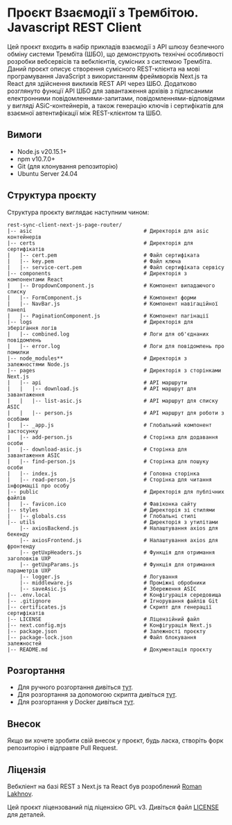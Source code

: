 # Проєкт Взаємодії з Трембітою. Javascript REST Client

Цей проєкт входить в набір прикладів взаємодії з API шлюзу безпечного обміну
системи Трембіта (ШБО), що демонструють технічні особливості розробки
вебсервісів та вебклієнтів, сумісних з системою Трембіта. Даний проєкт описує
створення сумісного REST-клієнта на мові програмування JavaScript з
використанням фреймворків Next.js та React для здійснення викликів REST API
через ШБО. Додатково розглянуто функції API ШБО для завантаження архівів з
підписаними електронними повідомленнями-запитами, повідомленнями-відповідями у
вигляді ASiC-контейнерів, а також генерацію ключів і сертифікатів для взаємної
автентифікації між REST-клієнтом та ШБО.


## Вимоги
- Node.js v20.15.1+
- npm v10.7.0+
- Git (для клонування репозиторію)
- Ubuntu Server 24.04

## Структура проєкту

Структура проєкту виглядає наступним чином:

```
rest-sync-client-next-js-page-router/
|-- asic                                    # Директорія для asic контейнерів
|-- certs                                   # Директорія для сертифікатів
|   |-- cert.pem                            # Файл сертифіката
|   |-- key.pem                             # Файл ключа
|   |-- service-cert.pem                    # Файл сертифіката сервісу
|-- components                              # Директорія з компонентами React
|   |-- DropdownComponent.js                # Компонент випадаючого списку
|   |-- FormComponent.js                    # Компонент форми
|   |-- NavBar.js                           # Компонент навігаційної панелі
|   |-- PaginationComponent.js              # Компонент пагінації
|-- logs                                    # Директорія для зберігання логів
|   |-- combined.log                        # Логи для об'єднаних повідомлень
|   |-- error.log                           # Логи для повідомлень про помилки
|-- node_modules**                          # Директорія з залежностями Node.js
|-- pages                                   # Директорія з сторінками Next.js
|   |-- api                                 # API маршрути
|   |   |-- download.js                     # API маршрут для завантаження
|   |   |-- list-asic.js                    # API маршрут для списку ASIC
|   |   |-- person.js                       # API маршрут для роботи з особами
|   |-- _app.js                             # Глобальний компонент застосунку
|   |-- add-person.js                       # Сторінка для додавання особи
|   |-- download-asic.js                    # Сторінка для завантаження ASIC
|   |-- find-person.js                      # Сторінка для пошуку особи
|   |-- index.js                            # Головна сторінка
|   |-- read-person.js                      # Сторінка для читання інформації про особу
|-- public                                  # Директорія для публічних файлів
|   |-- favicon.ico                         # Фавіконка сайту
|-- styles                                  # Директорія зі стилями
|   |-- globals.css                         # Глобальні стилі
|-- utils                                   # Директорія з утилітами
    |-- axiosBackend.js                     # Налаштування axios для бекенду
    |-- axiosFrontend.js                    # Налаштування axios для фронтенду
    |-- getUxpHeaders.js                    # Функція для отримання заголовків UXP
    |-- getUxpParams.js                     # Функція для отримання параметрів UXP
    |-- logger.js                           # Логування
    |-- middleware.js                       # Проміжні обробники
    |-- saveAsic.js                         # Збереження ASIC
|-- .env.local                              # Конфігурація середовища
|-- .gitignore                              # Ігнорування файлів Git
|-- certificates.js                         # Скрипт для генерації сертифікатів
|-- LICENSE                                 # Ліцензійний файл
|-- next.config.mjs                         # Конфігурація Next.js
|-- package.json                            # Залежності проєкту
|-- package-lock.json                       # Файл блокування залежностей
|-- README.md                               # Документація проєкту
```

## Розгортання

- Для ручного розгортання дивіться [тут](./docs/manual_installation.md).
- Для розгортання за допомогою скрипта дивіться [тут](./docs/script_installation.md).
- Для розгортання у Docker дивіться [тут](./docs/docker_installation.md).

## Внесок

Якщо ви хочете зробити свій внесок у проєкт, будь ласка, створіть форк репозиторію і відправте Pull Request.

## Ліцензія

Вебкліент на базі REST з Next.js та React був розроблений [Roman Lakhnov](mailto:lakhnov.roman@gmail.com).

Цей проєкт ліцензований під ліцензією GPL v3. Дивіться файл [LICENSE](LICENSE) для деталей.
